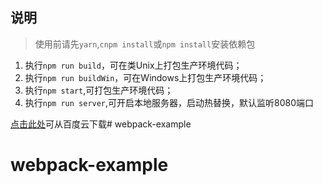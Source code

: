 
## 说明

> 使用前请先`yarn`,`cnpm install`或`npm install`安装依赖包

1. 执行`npm run build`，可在类Unix上打包生产环境代码；
2. 执行`npm run buildWin`，可在Windows上打包生产环境代码；
3. 执行`npm start`,可打包生产环境代码；
4. 执行`npm run server`,可开启本地服务器，启动热替换，默认监听8080端口

[点击此处]()可从百度云下载# webpack-example
# webpack-example
